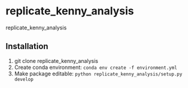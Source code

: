 # replicate_kenny_analysis
replicate_kenny_analysis


## Installation
1. git clone replicate_kenny_analysis
2. Create conda environment:
```conda env create -f environment.yml```
4. Make package editable:
```python replicate_kenny_analysis/setup.py develop```
